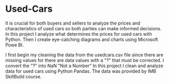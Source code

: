 # Used-Cars
It is crucial for both buyers and sellers to analyze the prices and characteristics of used cars so both parties can make informed decisions. In this project I analyze what determines the prices for used cars with Python. Then I create eye-catching diagrams and charts using Microsoft Powe BI.


I first begin my cleaning the data from the usedcars.csv file since there are missing values for there are data values with a "?" that must be corrected.
I convert the "?" into  NaN "Not a Number"
In this project I clean and analyze data for used cars using Python Pandas. The data was provided by IMB SkillBuild course.
